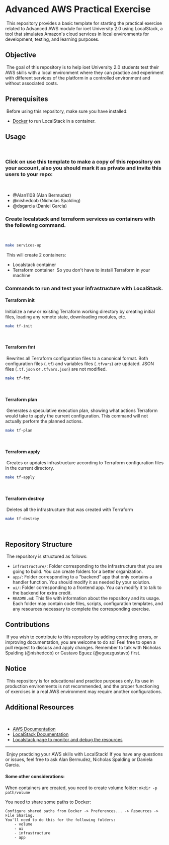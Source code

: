 # Advanced AWS Practical Exercise
​
This repository provides a basic template for starting the practical exercise related to Advanced AWS module for ioet University 2.0 using LocalStack, a tool that simulates Amazon's cloud services in local environments for development, testing, and learning purposes.
​
## Objective
​
The goal of this repository is to help ioet University 2.0 students test their AWS skills with a local environment where they can practice and experiment with different services of the platform in a controlled environment and without associated costs.
​
## Prerequisites
​
Before using this repository, make sure you have installed:
​
- [Docker](https://www.docker.com/) to run LocalStack in a container.
​
## Usage
​
### Click on use this template to make a copy of this repository on your account, also you should mark it as private and invite this users to your repo:
​
- @Alan1108 (Alan Bermudez)
- @nishedcob (Nicholas Spalding)
- @dsgarcia (Daniel Garcia)
​
### Create localstack and terraform services as containers with the following command.
​
```bash
make services-up
```
​
This will create 2 containers:
​
- Localstack container
- Terraform container
​
So you don't have to install Terraform in your machine
​
### Commands to run and test your infrastructure with LocalStack.
#### Terraform init
Initialize a new or existing Terraform working directory by creating initial files, loading any remote state, downloading modules, etc.
​
```bash
make tf-init
```
​
#### Terraform fmt
​
Rewrites all Terraform configuration files to a canonical format. Both configuration files (`.tf`) and variables files (`.tfvars`) are updated. JSON files (`.tf.json` or `.tfvars.json`) are not modified.
​
```bash
make tf-fmt
```
​
#### Terraform plan
​
Generates a speculative execution plan, showing what actions Terraform would take to apply the current configuration. This command will not actually perform the planned actions.
​
```bash
make tf-plan
```
​
#### Terraform apply
​
Creates or updates infrastructure according to Terraform configuration files in the current directory.
​
```bash
make tf-apply
```
​
#### Terraform destroy
​
Deletes all the infrastructure that was created with Terraform
​
```bash
make tf-destroy
```
​
## Repository Structure
​
The repository is structured as follows:
​
- `infrastructure/`: Folder corresponding to the infrastructure that you are going to build. You can create folders for a better organization.
- `app/`: Folder corresponding to a "backend" app that only contains a handler function. You should modify it as needed by your solution.
- `ui/`: Folder corresponding to a frontend app. You can modify it to talk to the backend for extra credit.
- `README.md`: This file with information about the repository and its usage.
​
Each folder may contain code files, scripts, configuration templates, and any resources necessary to complete the corresponding exercise.
​
## Contributions
​
If you wish to contribute to this repository by adding correcting errors, or improving documentation, you are welcome to do so! Feel free to open a pull request to discuss and apply changes. Remember to talk with Nicholas Spalding (@nishedcob) or Gustavo Eguez (@eguezgustavo) first.
​
## Notice
​
This repository is for educational and practice purposes only. Its use in production environments is not recommended, and the proper functioning of exercises in a real AWS environment may require another configurations.
​
## Additional Resources
​
- [AWS Documentation](https://docs.aws.amazon.com/)
- [LocalStack Documentation](https://github.com/localstack/localstack#localstack)
- [Localstack page to monitor and debug the resources](https://app.localstack.cloud/)
​
---
​
Enjoy practicing your AWS skills with LocalStack! If you have any questions or issues, feel free to ask Alan Bermudez, Nicholas Spalding or Daniela Garcia.


#### Some other considerations:

When containers are created, you need to create volume folder:
     ```
     mkdir -p path/volume
     ```

You need to share some paths to Docker:
   
    Configure shared paths from Docker -> Preferences... -> Resources -> File Sharing.
    You'll need to do this for the following folders:
        - volume
        - ui
        - infrastructure
        - app
   
